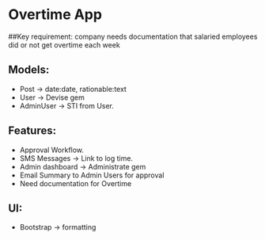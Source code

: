 # Overtime App

##Key requirement: company needs documentation that salaried employees did or not get overtime each week

## Models:
- Post -> date:date, rationable:text
- User -> Devise gem
- AdminUser -> STI from User.

## Features:
- Approval Workflow.
- SMS Messages -> Link to log time.
- Admin dashboard -> Administrate gem
- Email Summary to Admin Users for approval
- Need documentation for Overtime

## UI:
- Bootstrap -> formatting
